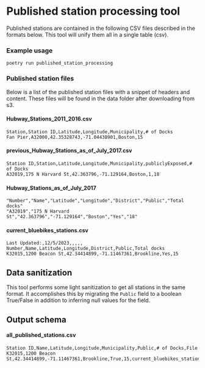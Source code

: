 # Published station processing tool

Published stations are contained in the following CSV files described in the formats below. This tool will unify them
all in a single table (csv).

### Example usage
```commandline
poetry run published_station_processing
```

### Published station files

Below is a list of the published station files with a snippet of headers and content. These files will be found in the
data folder after downloading from s3.

#### Hubway_Stations_2011_2016.csv

```text
Station,Station ID,Latitude,Longitude,Municipality,# of Docks
Fan Pier,A32000,42.35328743,-71.04438901,Boston,15
```

#### previous_Hubway_Stations_as_of_July_2017.csv

```text
Station ID,Station,Latitude,Longitude,Municipality,publiclyExposed,# of Docks
A32019,175 N Harvard St,42.363796,-71.129164,Boston,1,18
```

#### Hubway_Stations_as_of_July_2017

```text
"Number","Name","Latitude","Longitude","District","Public","Total docks"
"A32019","175 N Harvard St","42.363796","-71.129164","Boston","Yes","18"
```

#### current_bluebikes_stations.csv

```text
Last Updated:,12/5/2023,,,,,
Number,Name,Latitude,Longitude,District,Public,Total docks
K32015,1200 Beacon St,42.34414899,-71.11467361,Brookline,Yes,15
```

## Data sanitization
This tool performs some light sanitization to get all stations in the same format. It accomplishes this by migrating the `Public` field to a boolean True/False in addition to inferring null values for the field.

## Output schema

#### all_published_stations.csv
```text
Station ID,Name,Latitude,Longitude,Municipality,Public,# of Docks,File
K32015,1200 Beacon St,42.34414899,-71.11467361,Brookline,True,15,current_bluebikes_stations.csv
```
